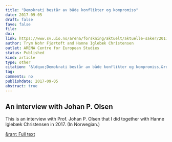 ```yaml
---
title: "Demokrati består av både konflikter og kompromiss"
date: 2017-09-05
draft: false
fave: false
file: 
doi: 
link: https://www.sv.uio.no/arena/forskning/aktuelt/aktuelle-saker/2017/johan-p-olsen-democracy.html
author: Trym Nohr Fjørtoft and Hanne Iglebæk Christensen
outlet: ARENA Centre for European Studies
status: Published
kind: article
type: other
citation: '&ldquo;Demokrati består av både konflikter og kompromiss,&rdquo; <em>ARENA Centre for European Studies.</em>'
tag:
comments: no
publishdate: 2017-09-05
abstract: true
---
```


## An interview with Johan P. Olsen 

This is an interview with Prof. Johan P. Olsen that I did together with Hanne Iglebæk Christensen in 2017. (In Norwegian.)

[&rarr: Full text](https://www.sv.uio.no/arena/forskning/aktuelt/aktuelle-saker/2017/johan-p-olsen-democracy.html)